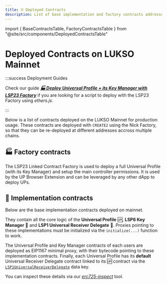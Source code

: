 ```yaml
---
title: ⛓ Deployed Contracts
description: List of base implementation and factory contracts addresses deployed on LUKSO Mainnet.
---
```


import { BaseContractsTable, FactoryContractsTable } from "@site/src/components/DeployedContractsTable"

# Deployed Contracts on LUKSO Mainnet

:::success Deployment Guides

Check our guide [**_🏭 Deploy Universal Profile + its Key Manager with LSP23 Factory_**](../learn/universal-profile/advanced-guides/deploy-up-with-lsp23.md) if you are looking for a script to deploy with the LSP23 Factory using _ethers.js_.

:::

Below is a list of contracts deployed on the LUKSO Mainnet for production usage. These contracts are deployed with `CREATE2` using the Nick Factory, so that they can be re-deployed at different addresses accross multiple chains.

## 🏭 Factory contracts

The LSP23 Linked Contract Factory is used to deploy a full Universal Profile (with its Key Manager) and setup the main controller permissions. It is used by the UP Browser Extension and can be leveraged by any other dApp to deploy UPs.

<FactoryContractsTable />

## 📑 Implementation contracts

Below are the base implementation contracts deployed on mainnet.

They contain all the core logic of the **Universal Profile** 🆙, **LSP6 Key Manager** 🔐 and **LSP1 Universal Receiver Delegate** 📣. Proxies pointing to these implementations must be initialized via the `initialize(...)` function to work.

The Universal Profile and Key Manager contracts of each users are deployed as EIP1167 minimal proxy, with their bytecode pointing to these implementation contracts. Finally, each Universal Profile has its **default** Universal Receiver Delegate contract linked to its 🆙 contract via the [`LSP1UniversalReceiverDelegate`](../standards/generic-standards/lsp1-universal-receiver-delegate.md#lsp1universalreceiverdelegate-singleton) data key.

You can inspect these details via our [_erc725-inspect_](https://erc725-inspect.lukso.tech/inspector?address=0x0F4180da178ed1C71398a57ca8Cb177F69591f1f&network=mainnet) tool.

<BaseContractsTable />
